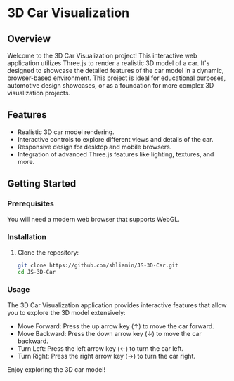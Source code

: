 # 3D Car Visualization

## Overview

Welcome to the 3D Car Visualization project! This interactive web application utilizes Three.js to render a realistic 3D model of a car. It's designed to showcase the detailed features of the car model in a dynamic, browser-based environment. This project is ideal for educational purposes, automotive design showcases, or as a foundation for more complex 3D visualization projects.

## Features

- Realistic 3D car model rendering.
- Interactive controls to explore different views and details of the car.
- Responsive design for desktop and mobile browsers.
- Integration of advanced Three.js features like lighting, textures, and more.

## Getting Started

### Prerequisites

You will need a modern web browser that supports WebGL.

### Installation

1. Clone the repository:
   ```bash
   git clone https://github.com/shliamin/JS-3D-Car.git
   cd JS-3D-Car

### Usage

The 3D Car Visualization application provides interactive features that allow you to explore the 3D model extensively:

- Move Forward: Press the up arrow key (↑) to move the car forward.
- Move Backward: Press the down arrow key (↓) to move the car backward.
- Turn Left: Press the left arrow key (←) to turn the car left.
- Turn Right: Press the right arrow key (→) to turn the car right.


Enjoy exploring the 3D car model!
